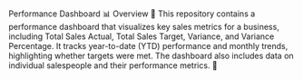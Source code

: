 Performance Dashboard 📊
Overview 🌟
This repository contains a performance dashboard that visualizes key sales metrics for a business, including Total Sales Actual, Total Sales Target, Variance, and Variance Percentage. It tracks year-to-date (YTD) performance and monthly trends, highlighting whether targets were met. The dashboard also includes data on individual salespeople and their performance metrics. 🚀
